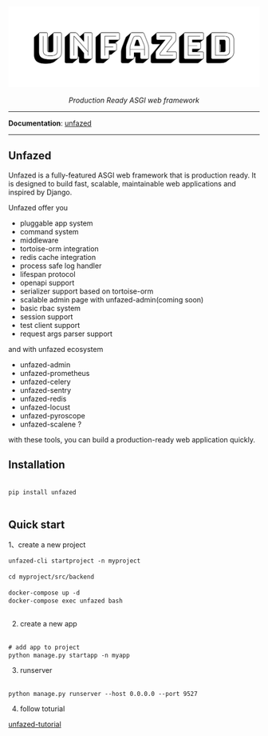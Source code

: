 
![unfazed](docs/images/unfazed-title.png)

<p align="center">
    <em>Production Ready ASGI web framework</em>
</p>


-----

**Documentation**: [unfazed](https://unfazed.readthedocs.io/)

-----


Unfazed
----


Unfazed is a fully-featured ASGI web framework that is production ready. It is designed to build fast, scalable, maintainable web applications and inspired by Django.


Unfazed offer you

- pluggable app system
- command system
- middleware
- tortoise-orm integration
- redis cache integration
- process safe log handler
- lifespan protocol
- openapi support
- serializer support based on tortoise-orm
- scalable admin page with unfazed-admin(coming soon)
- basic rbac system
- session support
- test client support
- request args parser support


and with unfazed ecosystem

- unfazed-admin
- unfazed-prometheus
- unfazed-celery
- unfazed-sentry
- unfazed-redis
- unfazed-locust
- unfazed-pyroscope
- unfazed-scalene ?

with these tools, you can build a production-ready web application quickly.


## Installation

```shell

pip install unfazed


```

## Quick start

1、create a new project

```shell
unfazed-cli startproject -n myproject

cd myproject/src/backend

docker-compose up -d
docker-compose exec unfazed bash


```

2. create a new app

```shell

# add app to project
python manage.py startapp -n myapp

```


3. runserver

```shell

python manage.py runserver --host 0.0.0.0 --port 9527

```

4. follow toturial

[unfazed-tutorial](https://unfazed.readthedocs.io/zh_CN/latest/tutorial/index.html)


